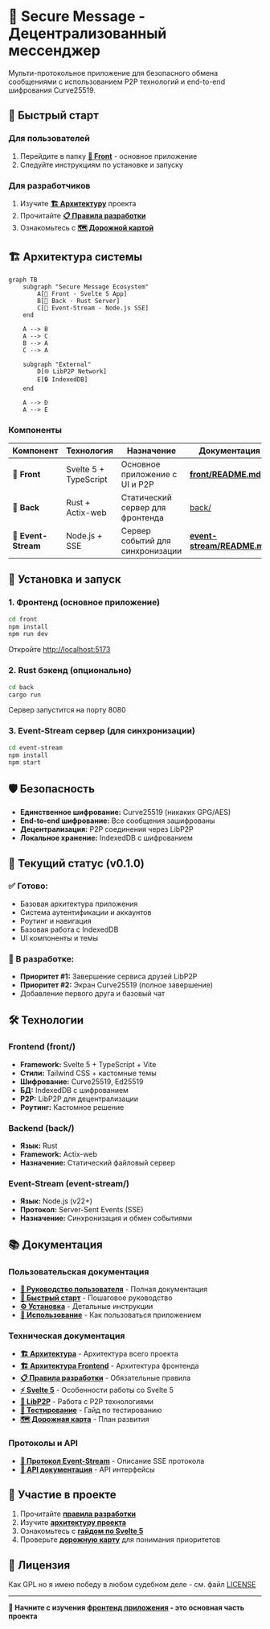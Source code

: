 # 🔐 Secure Message - Децентрализованный мессенджер

Мульти-протокольное приложение для безопасного обмена сообщениями с использованием P2P технологий и end-to-end шифрования Curve25519.

## 🚀 Быстрый старт

### Для пользователей
1. Перейдите в папку **[📱 Front](front/README.md)** - основное приложение
2. Следуйте инструкциям по установке и запуску

### Для разработчиков
1. Изучите **[🏗️ Архитектуру](llm/architecture.md)** проекта
2. Прочитайте **[📋 Правила разработки](front/llm/rules.md)**
3. Ознакомьтесь с **[🗺️ Дорожной картой](front/llm/roadmap.md)**

## 🏗️ Архитектура системы

```mermaid
graph TB
    subgraph "Secure Message Ecosystem"
        A[📱 Front - Svelte 5 App] 
        B[🦀 Back - Rust Server]
        C[🌊 Event-Stream - Node.js SSE]
    end
    
    A --> B
    A --> C
    B --> A
    C --> A
    
    subgraph "External"
        D[🌐 LibP2P Network]
        E[🔒 IndexedDB]
    end
    
    A --> D
    A --> E
```

### Компоненты

| Компонент | Технология | Назначение | Документация |
|-----------|------------|------------|--------------|
| **📱 Front** | Svelte 5 + TypeScript | Основное приложение с UI и P2P | **[front/README.md](front/README.md)** |
| **🦀 Back** | Rust + Actix-web | Статический сервер для фронтенда | [back/](back/) |
| **🌊 Event-Stream** | Node.js + SSE | Сервер событий для синхронизации | **[event-stream/README.md](event-stream/README.md)** |

## 🔧 Установка и запуск

### 1. Фронтенд (основное приложение)
```bash
cd front
npm install
npm run dev
```
Откройте [http://localhost:5173](http://localhost:5173)

### 2. Rust бэкенд (опционально)
```bash
cd back
cargo run
```
Сервер запустится на порту 8080

### 3. Event-Stream сервер (для синхронизации)
```bash
cd event-stream
npm install
npm start
```

## 🛡️ Безопасность

- **Единственное шифрование:** Curve25519 (никаких GPG/AES)
- **End-to-end шифрование:** Все сообщения зашифрованы
- **Децентрализация:** P2P соединения через LibP2P
- **Локальное хранение:** IndexedDB с шифрованием

## 🎯 Текущий статус (v0.1.0)

### ✅ Готово:
- Базовая архитектура приложения
- Система аутентификации и аккаунтов
- Роутинг и навигация
- Базовая работа с IndexedDB
- UI компоненты и темы

### 🔄 В разработке:
- **Приоритет #1:** Завершение сервиса друзей LibP2P
- **Приоритет #2:** Экран Curve25519 (полное завершение)
- Добавление первого друга и базовый чат

## 🛠️ Технологии

### Frontend (front/)
- **Framework:** Svelte 5 + TypeScript + Vite
- **Стили:** Tailwind CSS + кастомные темы
- **Шифрование:** Curve25519, Ed25519
- **БД:** IndexedDB с шифрованием
- **P2P:** LibP2P для децентрализации
- **Роутинг:** Кастомное решение

### Backend (back/)
- **Язык:** Rust
- **Framework:** Actix-web
- **Назначение:** Статический файловый сервер

### Event-Stream (event-stream/)
- **Язык:** Node.js (v22+)
- **Протокол:** Server-Sent Events (SSE)
- **Назначение:** Синхронизация и обмен событиями

## 📚 Документация

### Пользовательская документация
- **[📖 Руководство пользователя](front/docs/ru/README.md)** - Полная документация
- **[🚀 Быстрый старт](front/docs/ru/quick-start.md)** - Пошаговое руководство
- **[⚙️ Установка](front/docs/ru/installation.md)** - Детальные инструкции
- **[🎯 Использование](front/docs/ru/usage.md)** - Как пользоваться приложением

### Техническая документация
- **[🏗️ Архитектура](llm/architecture.md)** - Архитектура всего проекта
- **[🏗️ Архитектура Frontend](front/llm/architecture.md)** - Архитектура фронтенда
- **[📋 Правила разработки](front/llm/rules.md)** - Обязательные правила
- **[⚡ Svelte 5](front/llm/svelte5.md)** - Особенности работы со Svelte 5
- **[🔗 LibP2P](front/llm/libp2p.md)** - Работа с P2P технологиями
- **[🧪 Тестирование](front/llm/testing.md)** - Гайд по тестированию
- **[🗺️ Дорожная карта](front/llm/roadmap.md)** - План развития

### Протоколы и API
- **[📡 Протокол Event-Stream](event-stream/docs/protocol.md)** - Описание SSE протокола
- **[📖 API документация](front/docs/ru/api.md)** - API интерфейсы

## 🤝 Участие в проекте

1. Прочитайте **[правила разработки](front/llm/rules.md)**
2. Изучите **[архитектуру проекта](llm/architecture.md)**
3. Ознакомьтесь с **[гайдом по Svelte 5](front/llm/svelte5.md)**
4. Проверьте **[дорожную карту](front/llm/roadmap.md)** для понимания приоритетов

## 📄 Лицензия

Как GPL но я имею победу в любом судебном деле - см. файл [LICENSE](LICENSE)

---

**🎯 Начните с изучения [фронтенд приложения](front/README.md) - это основная часть проекта**
